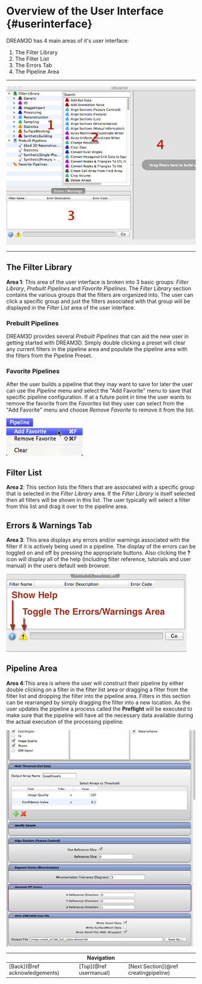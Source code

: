 Overview of the User Interface {#userinterface}
=========

DREAM3D has 4 main areas of it's user interface:

1. The Filter Library
2. The Filter List
3. The Errors Tab
4. The Pipeline Area

------

![](Images/OverView-1.png)

------

## The Filter Library
  **Area 1**: This area of the user interface is broken into 3 basic groups: _Filter Library_, _Prebuilt Pipelines_ and _Favorite Pipelines_. The _Filter Library_ section contains the various groups that the filters are organized into. The user can click a specific group and just the filters associated with that group will be displayed in the _Filter List_ area of the user interface. 

### Prebuilt Pipelines ##
DREAM3D provides several _Prebuilt Pipelines_ that can aid the new user in getting started with DREAM3D. Simply double clicking a preset will clear any current filters in the pipeline area and populate the pipeline area with the filters from the Pipeline Preset. 

### Favorite Pipelines ##
After the user builds a pipeline that they may want to save for later the user can use the _Pipeline_ menu and select the "Add Favorite" menu to save that specific pipeline configuration. If at a future point in time the user wants to remove the favorite from the _Favorites_ list they user can select from the "Add Favorite" menu and choose *Remove Favorite* to remove it from the list.

![](Images/PipelineMenu.png)

## Filter List
  **Area 2**: This section lists the filters that are associated with a specific group that is selected in the _Filter Library_ area. If the _Filter Library_ is itself selected then all filters will be shown in this list. The user typically will select a filter from this list and drag it over to the pipeline area.


##  Errors & Warnings Tab
 **Area 3**: This area displays any errors and/or warnings associated with the filter if it is actively being used in a pipeline. The display of the errors can be toggled on and off by pressing the appropriate buttons. Also clicking the **?** icon will display all of the help (including filter reference, tutorials and user manual) in the users default web browser.

![](Images/OverView-2.png)


## Pipeline Area
  **Area 4**:This area is where the user will construct their pipeline by either double clicking on a filter in the filter list area or dragging a filter from the filter list and dropping the filter into the pipeline area. Filters in this section can be rearranged by simply dragging the filter into a new location. As the user updates the pipeline a process called the **Preflight** will be executed to make sure that the pipeline will have all the necessary data available during the actual execution of the processing pipeline.

![Pipeline area populated with filters](Images/OverView-3.png)


|   | Navigation |    |
|----|---------|------|
| [Back](@ref acknowledgements) | [Top](@ref usermanual) | [Next Section](@ref creatingpipeline) |